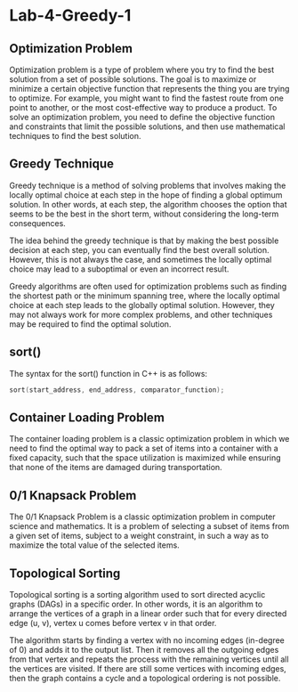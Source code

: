# Lab-4-Greedy-1

## Optimization Problem
Optimization problem is a type of problem where you try to find the best solution from a set of possible solutions. The goal is to maximize or minimize a certain objective function that represents the thing you are trying to optimize. For example, you might want to find the fastest route from one point to another, or the most cost-effective way to produce a product. To solve an optimization problem, you need to define the objective function and constraints that limit the possible solutions, and then use mathematical techniques to find the best solution.

## Greedy Technique
Greedy technique is a method of solving problems that involves making the locally optimal choice at each step in the hope of finding a global optimum solution. In other words, at each step, the algorithm chooses the option that seems to be the best in the short term, without considering the long-term consequences.

The idea behind the greedy technique is that by making the best possible decision at each step, you can eventually find the best overall solution. However, this is not always the case, and sometimes the locally optimal choice may lead to a suboptimal or even an incorrect result.

Greedy algorithms are often used for optimization problems such as finding the shortest path or the minimum spanning tree, where the locally optimal choice at each step leads to the globally optimal solution. However, they may not always work for more complex problems, and other techniques may be required to find the optimal solution.

## sort()
The syntax for the sort() function in C++ is as follows:
```cpp
sort(start_address, end_address, comparator_function);
```

## Container Loading Problem
The container loading problem is a classic optimization problem in which we need to find the optimal way to pack a set of items into a container with a fixed capacity, such that the space utilization is maximized while ensuring that none of the items are damaged during transportation.

## 0/1 Knapsack Problem
The 0/1 Knapsack Problem is a classic optimization problem in computer science and mathematics. It is a problem of selecting a subset of items from a given set of items, subject to a weight constraint, in such a way as to maximize the total value of the selected items.

## Topological Sorting
Topological sorting is a sorting algorithm used to sort directed acyclic graphs (DAGs) in a specific order. In other words, it is an algorithm to arrange the vertices of a graph in a linear order such that for every directed edge (u, v), vertex u comes before vertex v in that order.

The algorithm starts by finding a vertex with no incoming edges (in-degree of 0) and adds it to the output list. Then it removes all the outgoing edges from that vertex and repeats the process with the remaining vertices until all the vertices are visited. If there are still some vertices with incoming edges, then the graph contains a cycle and a topological ordering is not possible.